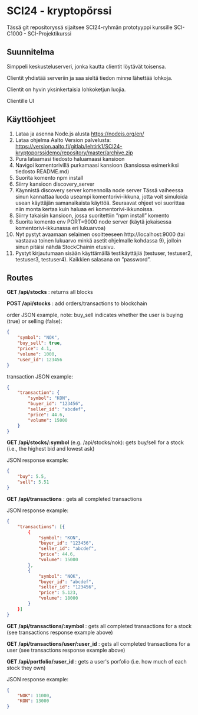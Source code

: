 # SCI24 - kryptopörssi #

Tässä git repositoryssä sijaitsee SCI24-ryhmän prototyyppi kurssille
SCI-C1000 - SCI-Projektikurssi

## Suunnitelma ##

Simppeli keskusteluserveri, jonka kautta clientit löytävät toisensa.

Clientit yhdistää serveriin ja saa sieltä tiedon minne lähettää lohkoja.

Clientit on hyvin yksinkertaisia lohkoketjun luojia.

Clientille UI

## Käyttöohjeet ##

1.	Lataa ja asenna Node.js alusta https://nodejs.org/en/ 
2.	Lataa ohjelma Aalto Version palvelusta: 
https://version.aalto.fi/gitlab/lehtirk1/SCI24-kryptoporssidemo/repository/master/archive.zip 
3.	Pura lataamasi tiedosto haluamaasi kansioon
4.	Navigoi komentorivillä purkamaasi kansioon (kansiossa esimerkiksi tiedosto README.md)
5.	Suorita komento npm install
6.	Siirry kansioon discovery_server
7.	Käynnistä discovery server komennolla node server
Tässä vaiheessa sinun kannattaa luoda useampi komentorivi-ikkuna, jotta voit 
simuloida usean käyttäjän samanaikaista käyttöä. Seuraavat ohjeet voi suorittaa 
niin monta kertaa kuin haluaa eri komentorivi-ikkunoissa.
8.	Siirry takaisin kansioon, jossa suoritettiin ”npm install” komento
9.	Suorita komento env PORT=9000 node server (käytä jokaisessa 
komentorivi-ikkunassa eri lukuarvoa)
10.	Nyt pystyt avaamaan selaimen osoitteeseen http://localhost:9000 
(tai vastaava toinen lukuarvo minkä asetit ohjelmalle kohdassa 9), 
jolloin sinun pitäisi nähdä StockChainin etusivu.
11.	 Pystyt kirjautumaan sisään käyttämällä testikäyttäjiä (testuser, testuser2, 
testuser3, testuser4). Kaikkien salasana on ”password”.



## Routes ##

**GET /api/stocks** : returns all blocks

**POST /api/stocks** : add orders/transactions to blockchain

order JSON example, note: buy_sell indicates whether the user is buying (true) or selling (false):
```json
{
    "symbol": "NOK",
    "buy_sell": true,
    "price": 4.1,
    "volume": 1000,
    "user_id": 123456
}
```

transaction JSON example:
```json
{
    "transaction": {
        "symbol": "KON",
		"buyer_id": "123456",
		"seller_id": "abcdef",
		"price": 44.6,
		"volume": 15000
    }
}
```

**GET /api/stocks/:symbol** (e.g. /api/stocks/nok): gets buy/sell for a stock (i.e., the highest bid and lowest ask)

JSON response example:
```json
{
    "buy": 5.5,
    "sell": 5.51
}
```

**GET /api/transactions** : gets all completed transactions

JSON response example:
```json
{
    "transactions": [{
        {
            "symbol": "KON",
		    "buyer_id": "123456",
		    "seller_id": "abcdef",
		    "price": 44.6,
		    "volume": 15000
        },
        {
            "symbol": "NOK",
            "buyer_id": "abcdef",
            "seller_id": "123456",
            "price": 5.123,
            "volume": 18000
        }
    }]
}
```

**GET /api/transactions/:symbol** : gets all completed transactions for a stock (see transactions response example above)

**GET /api/transactions/user/:user_id** : gets all completed transactions for a user (see transactions response example above)

**GET /api/portfolio/:user_id** : gets a user's porfolio (i.e. how much of each stock they own)

JSON response example:
```json
{
    "NOK": 11000,
    "KON": 13000
}
```
